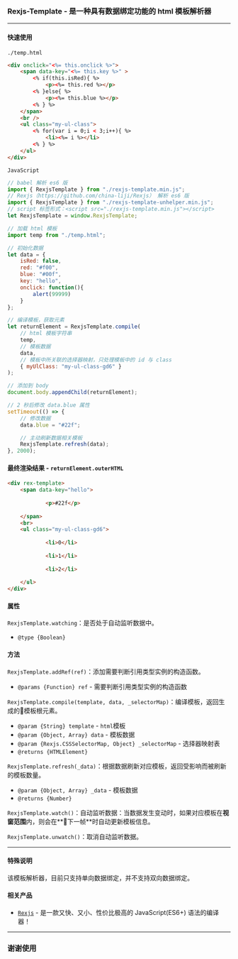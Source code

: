 ### Rexjs-Template - 是一种具有数据绑定功能的 html 模板解析器
------
#### 快速使用
`./temp.html`
```html
<div onclick="<%= this.onclick %>">
	<span data-key="<%= this.key %>" >
		<% if(this.isRed){ %>
			<p><%= this.red %></p>
		<% }else{ %>
			<p><%= this.blue %></p>
		<% } %>
	</span>
	<br />
	<ul class="my-ul-class">
		<% for(var i = 0;i < 3;i++){ %>
			<li><%= i %></li>
		<% } %>
	</ul>
</div>
```

`JavaScript`
```js
// babel 解析 es6 版
import { RexjsTemplate } from "./rexjs-template.min.js";
// Rexjs（https://github.com/china-liji/Rexjs） 解析 es6 版
import { RexjsTemplate } from "./rexjs-template-unhelper.min.js";
// script 标签形式：<script src="./rexjs-template.min.js"></script>
let RexjsTemplate = window.RexjsTemplate;

// 加载 html 模板
import temp from "./temp.html";

// 初始化数据
let data = {
	isRed: false,
	red: "#f00",
	blue: "#00f",
	key: "hello",
	onclick: function(){
		alert(99999)
	}
};

// 编译模板，获取元素
let returnElement = RexjsTemplate.compile(
	// html 模板字符串
	temp,
	// 模板数据
	data,
	// 模板中所关联的选择器映射，只处理模板中的 id 与 class
	{ myUlClass: "my-ul-class-gd6" }
);

// 添加到 body
document.body.appendChild(returnElement);

// 2 秒后修改 data.blue 属性
setTimeout(() => {
	// 修改数据
	data.blue = "#22f";

	// 主动刷新数据相关模板
	RexjsTemplate.refresh(data);
}, 2000);
```

#### 最终渲染结果 - `returnElement.outerHTML`
```html
<div rex-template>
	<span data-key="hello">
		
			<p>#22f</p>
		
	</span>
	<br>
	<ul class="my-ul-class-gd6">
		
			<li>0</li>
		
			<li>1</li>
		
			<li>2</li>
		
	</ul>
</div>
```

#### 属性
`RexjsTemplate.watching`：是否处于自动监听数据中。
* `@type {Boolean}`

#### 方法
`RexjsTemplate.addRef(ref)`：添加需要判断引用类型实例的构造函数。
* `@params {Function} ref` - 需要判断引用类型实例的构造函数

`RexjsTemplate.compile(template, data, _selectorMap)`：编译模板，返回生成的模板根元素。
* `@param {String} template` - `html`模板
* `@param {Object, Array} data` - 模板数据
* `@param {Rexjs.CSSSelectorMap, Object} _selectorMap` - 选择器映射表
* `@returns {HTMLElement}`

`RexjsTemplate.refresh(_data)`：根据数据刷新对应模板，返回受影响而被刷新的模板数量。
* `@param {Object, Array} _data` - 模板数据
* `@returns {Number}`

`RexjsTemplate.watch()`：自动监听数据：当数据发生变动时，如果对应模板在**视窗范围**内，则会在**下一帧**时自动更新模板信息。

`RexjsTemplate.unwatch()`：取消自动监听数据。

-----

#### 特殊说明
该模板解析器，目前只支持单向数据绑定，并不支持双向数据绑定。

#### 相关产品
* [`Rexjs`](https://github.com/china-liji/Rexjs) - 是一款又快、又小、性价比极高的 JavaScript(ES6+) 语法的编译器！

-----
### 谢谢使用